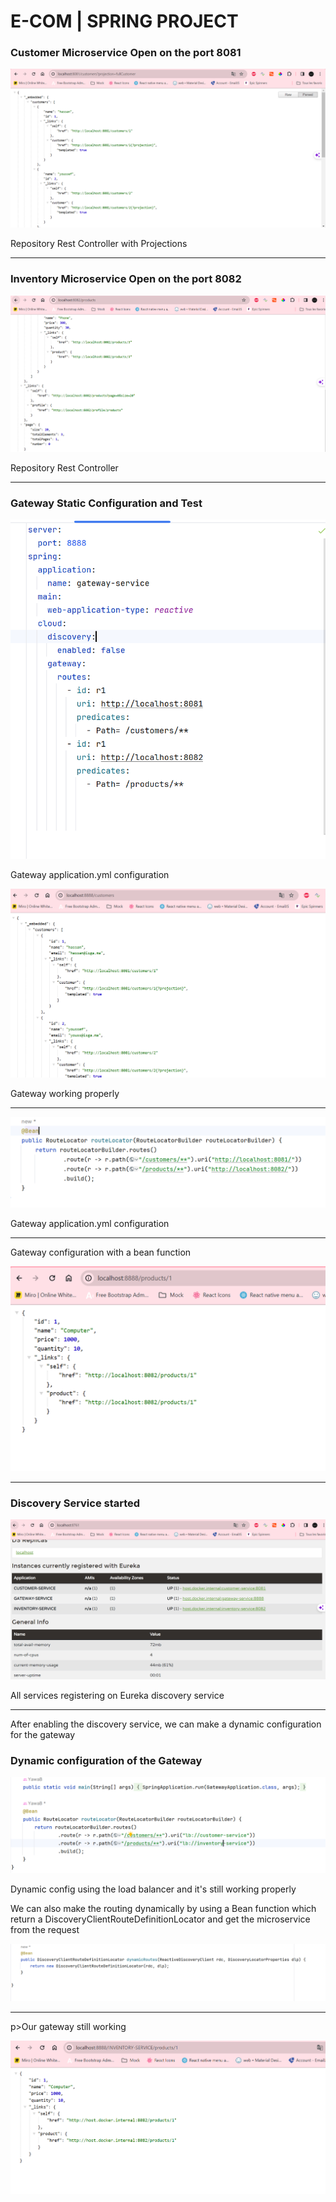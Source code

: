 <h1>E-COM | SPRING PROJECT</h1>
<h3>Customer Microservice Open on the port 8081</h3>
<img src="captures/customerFindALL.png" alt="customers in the database">
<p>Repository Rest Controller with Projections</p>
<hr>
<h3>Inventory Microservice Open on the port 8082</h3>
<img src="captures/productsFindAll.png" alt="view products">
<p>Repository Rest Controller</p>
<hr>
<h3>Gateway Static Configuration and Test</h3>
<img src="captures/configGateway.png" alt="Gateway application.yml configuration">
<p>Gateway application.yml configuration</p>
<img src="captures/testTheGateway.png" alt="Gateway test with the /customers paths">
<p>Gateway working properly</p>
<hr>
<img src="captures/configGatewayBean.png" alt="Gateway configuration with a bean function">
<p>Gateway application.yml configuration</p>
<hr>
<p>Gateway configuration with a bean function</p>
<img src="captures/testProduct.png" alt="Gateway test with the /products paths">
<hr>
<h3>Discovery Service started</h3>
<img src="captures/discoveryService.png" alt="all services registering on discovery">
<p>All services registering on Eureka discovery service</p>
<hr>
<p>After enabling the discovery service, we can make a dynamic configuration for the gateway</p>
<h3>Dynamic configuration of the Gateway</h3>
<img src="captures/dynamicConfigGateway.png" alt="dynamic config using the load balancer">
<p>Dynamic config using the load balancer and it's still working properly</p>
<p>We can also make the routing dynamically by using a Bean function which return a DiscoveryClientRouteDefinitionLocator and get the microservice from the request</p>
<img src="captures/dynamicConfigUsingBean.png" alt="dynamic config using the Bean">
<hr>
p>Our gateway still working</p>
<img src="captures/gatewayWorking.png" alt="dynamic config using the Bean">

